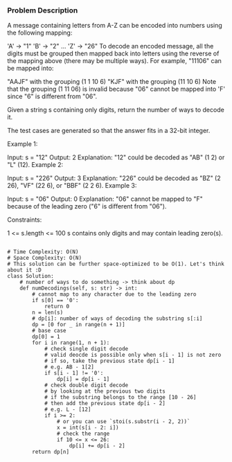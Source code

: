### Problem Description 

A message containing letters from A-Z can be encoded into numbers using the following mapping:

'A' -> "1"
'B' -> "2"
...
'Z' -> "26"
To decode an encoded message, all the digits must be grouped then mapped back into letters using the reverse of the mapping above (there may be multiple ways). For example, "11106" can be mapped into:

"AAJF" with the grouping (1 1 10 6)
"KJF" with the grouping (11 10 6)
Note that the grouping (1 11 06) is invalid because "06" cannot be mapped into 'F' since "6" is different from "06".

Given a string s containing only digits, return the number of ways to decode it.

The test cases are generated so that the answer fits in a 32-bit integer.

 

Example 1:

Input: s = "12"
Output: 2
Explanation: "12" could be decoded as "AB" (1 2) or "L" (12).
Example 2:

Input: s = "226"
Output: 3
Explanation: "226" could be decoded as "BZ" (2 26), "VF" (22 6), or "BBF" (2 2 6).
Example 3:

Input: s = "06"
Output: 0
Explanation: "06" cannot be mapped to "F" because of the leading zero ("6" is different from "06").
 

Constraints:

1 <= s.length <= 100
s contains only digits and may contain leading zero(s).

```

# Time Complexity: O(N)
# Space Complexity: O(N)
# This solution can be further space-optimized to be O(1). Let's think about it :D
class Solution:
    # number of ways to do something -> think about dp
    def numDecodings(self, s: str) -> int:
        # cannot map to any character due to the leading zero
        if s[0] == '0':
            return 0
        n = len(s)
        # dp[i]: number of ways of decoding the substring s[:i]
        dp = [0 for _ in range(n + 1)]
        # base case
        dp[0] = 1
        for i in range(1, n + 1):
            # check single digit decode
            # valid deocde is possible only when s[i - 1] is not zero
            # if so, take the previous state dp[i - 1]
            # e.g. AB - 1[2]
            if s[i - 1] != '0':
                dp[i] = dp[i - 1]
            # check double digit decode
            # by looking at the previous two digits
            # if the substring belongs to the range [10 - 26]
            # then add the previous state dp[i - 2]
            # e.g. L - [12]
            if i >= 2:
                # or you can use `stoi(s.substr(i - 2, 2))`
                x = int(s[i - 2: i])
                # check the range
                if 10 <= x <= 26:
                    dp[i] += dp[i - 2]
        return dp[n]
        
```
